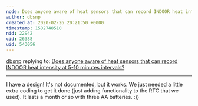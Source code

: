 ```yaml
---
node: Does anyone aware of heat sensors that can record INDOOR heat intensity at 5-10 minutes intervals?
author: dbsnp
created_at: 2020-02-26 20:21:50 +0000
timestamp: 1582748510
nid: 22942
cid: 26388
uid: 543056
---
```




[dbsnp](../profile/dbsnp) replying to: [Does anyone aware of heat sensors that can record INDOOR heat intensity at 5-10 minutes intervals?](../notes/Filipaul/02-26-2020/does-anyone-aware-of-heat-sensors-that-can-record-indoor-heat-intensity-at-5-10-minutes-intervals)

----
I have a design! It's not documented, but it works. We just needed a little extra coding to get it done (just adding functionality to the RTC that we used). It lasts a month or so with three AA batteries. :))